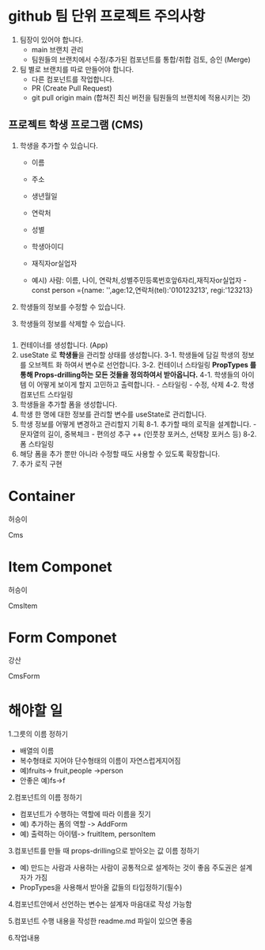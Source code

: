 # github 팀 단위 프로젝트 주의사항

1. 팀장이 있어야 합니다.
   - main 브랜치 관리
   - 팀원들의 브랜치에서 수정/추가된 컴포넌트를 통합/취합 검토, 승인 (Merge)
2. 팀 별로 브랜치를 따로 만들어야 합니다.
   - 다른 컴포넌트를 작업합니다.
   - PR (Create Pull Request)
   - git pull origin main (합쳐진 최신 버전을 팀원들의 브랜치에 적용시키는 것)

## 프로젝트 학생 프로그램 (CMS)

1. 학생을 추가할 수 있습니다.

   - 이름
   - 주소
   - 생년월일
   - 연락처
   - 성별
   - 학생아이디
   - 재직자or실업자

   - 예시) 사람: 이름, 나이, 연락처,성별주민등록번호앞6자리,재직자or실업자
     -const person ={name: '',age:12,연락처(tel):'010123213', regi:'123213}

2. 학생들의 정보를 수정할 수 있습니다.
3. 학생들의 정보를 삭제할 수 있습니다.

###

1. 컨테이너를 생성합니다. (App)
2. useState 로 **학생들**을 관리할 상태를 생성합니다.
   3-1. 학생들에 담길 학생의 정보를 오브젝트 화 하여서 변수로 선언합니다.
   3-2. 컨테이너 스타일링
   **PropTypes 를 통해 Props-drilling하는 모든 것들을 정의하여서 받아옵니다.**
   4-1. 학생들의 아이템 이 어떻게 보이게 할지 고민하고 출력합니다. - 스타일링 - 수정, 삭제
   4-2. 학생 컴포넌트 스타일링
3. 학생들을 추가할 폼을 생성합니다.
4. 학생 한 명에 대한 정보를 관리할 변수를 useState로 관리합니다.
5. 학생 정보를 어떻게 변경하고 관리할지 기획
   8-1. 추가할 때의 로직을 설계합니다. - 문자열의 길이, 중복체크 - 편의성 추구 ++ (인풋창 포커스, 선택창 포커스 등)
   8-2. 폼 스타일링
6. 해당 폼을 추가 뿐만 아니라 수정할 때도 사용할 수 있도록 확장합니다.
7. 추가 로직 구현

# Container

허승이

Cms

# Item Componet

허승이

CmsItem

# Form Componet

강산

CmsForm

# 해야할 일

1.그릇의 이름 정하기

- 배열의 이름
- 복수형태로 지어야 단수형태의 이름이 자연스럽게지어짐
- 예)fruits-> fruit,people ->person
- 안좋은 예)fs->f

2.컴포넌트의 이름 정하기

- 컴포넌트가 수행하는 역할에 따라 이름을 짓기
- 예) 추가하는 폼의 역할 -> AddForm
- 예) 출력하는 아이템-> fruitItem, personItem

3.컴포넌트를 만들 때 props-drilling으로 받아오는 값 이름 정하기

- 예) 만드는 사람과 사용하는 사람이 공통적으로 설계하는 것이 좋음 주도권은 설계자가 가짐
- PropTypes을 사용해서 받아올 값들의 타입정하기(필수)

4.컴포넌트안에서 선언하는 변수는 설계자 마음대로 작성 가능함

5.컴포넌트 수행 내용을 작성한 readme.md 파일이 있으면 좋음

6.작업내용
